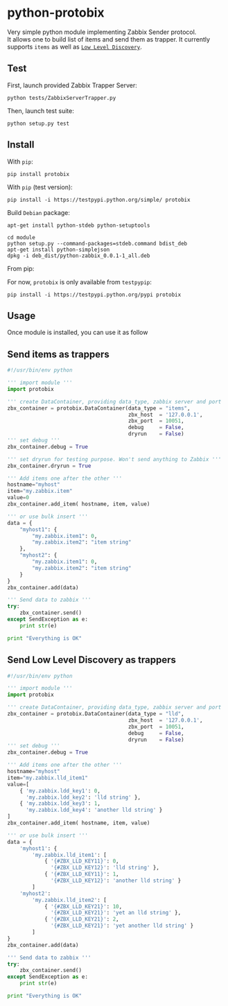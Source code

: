# python-protobix

Very simple python module implementing Zabbix Sender protocol.  
It allows one to build list of items and send them as trapper.
It currently supports `items` as well as [`Low Level Discovery`](https://www.zabbix.com/documentation/2.4/manual/discovery/low_level_discovery).

## Test

First, launch provided Zabbix Trapper Server:

    python tests/ZabbixServerTrapper.py

Then, launch test suite:

    python setup.py test

## Install

With `pip`:

    pip install protobix

With `pip` (test version):

    pip install -i https://testpypi.python.org/simple/ protobix

Build `Debian` package:

    apt-get install python-stdeb python-setuptools

    cd module
    python setup.py --command-packages=stdeb.command bdist_deb
    apt-get install python-simplejson
    dpkg -i deb_dist/python-zabbix_0.0.1-1_all.deb

From pip:

For now, `protobix` is only available from `testpypip`:

    pip install -i https://testpypi.python.org/pypi protobix

## Usage

Once module is installed, you can use it as follow

## Send items as trappers

```python
#!/usr/bin/env python

''' import module '''
import protobix

''' create DataContainer, providing data_type, zabbix server and port '''
zbx_container = protobix.DataContainer(data_type = "items",
                                       zbx_host  = '127.0.0.1',
                                       zbx_port  = 10051,
                                       debug     = False,
                                       dryrun    = False)
''' set debug '''
zbx_container.debug = True

''' set dryrun for testing purpose. Won't send anything to Zabbix '''
zbx_container.dryrun = True

''' Add items one after the other '''
hostname="myhost"
item="my.zabbix.item"
value=0
zbx_container.add_item( hostname, item, value)

''' or use bulk insert '''
data = {
    "myhost1": {
        "my.zabbix.item1": 0,
        "my.zabbix.item2": "item string"
    },
    "myhost2": {
        "my.zabbix.item1": 0,
        "my.zabbix.item2": "item string"
    }
}
zbx_container.add(data)

''' Send data to zabbix '''
try:
    zbx_container.send()
except SendException as e:
    print str(e)

print "Everything is OK"
```

## Send Low Level Discovery as trappers

```python
#!/usr/bin/env python

''' import module '''
import protobix

''' create DataContainer, providing data_type, zabbix server and port '''
zbx_container = protobix.DataContainer(data_type = "lld",
                                       zbx_host  = '127.0.0.1',
                                       zbx_port  = 10051,
                                       debug     = False,
                                       dryrun    = False)
''' set debug '''
zbx_container.debug = True

''' Add items one after the other '''
hostname="myhost"
item="my.zabbix.lld_item1"
value=[
    { 'my.zabbix.ldd_key1': 0,
      'my.zabbix.ldd_key2': 'lld string' },
    { 'my.zabbix.ldd_key3': 1,
      'my.zabbix.ldd_key4': 'another lld string' }
]
zbx_container.add_item( hostname, item, value)

''' or use bulk insert '''
data = {
    'myhost1': {
        'my.zabbix.lld_item1': [
            { '{#ZBX_LLD_KEY11}': 0,
              '{#ZBX_LLD_KEY12}': 'lld string' },
            { '{#ZBX_LLD_KEY11}': 1,
              '{#ZBX_LLD_KEY12}': 'another lld string' }
        ]
    'myhost2':
        'my.zabbix.lld_item2': [
            { '{#ZBX_LLD_KEY21}': 10,
              '{#ZBX_LLD_KEY21}': 'yet an lld string' },
            { '{#ZBX_LLD_KEY21}': 2,
              '{#ZBX_LLD_KEY21}': 'yet another lld string' }
        ]
}
zbx_container.add(data)

''' Send data to zabbix '''
try:
    zbx_container.send()
except SendException as e:
    print str(e)

print "Everything is OK"
```
